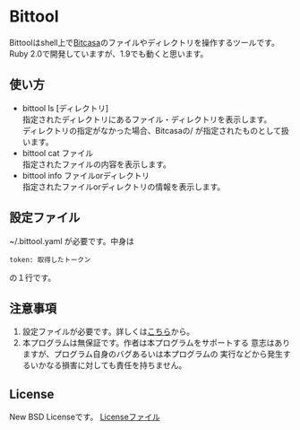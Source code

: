 Bittool
=======

Bittoolはshell上で[Bitcasa](http://l.bitcasa.com/0CPI0V.V)のファイルやディレクトリを操作するツールです。
Ruby 2.0で開発していますが、1.9でも動くと思います。

使い方
-
* bittool ls [ディレクトリ]  
  指定されたディレクトリにあるファイル・ディレクトリを表示します。  
  ディレクトリの指定がなかった場合、Bitcasaの/ が指定されたものとして扱います。
* bittool cat ファイル  
  指定されたファイルの内容を表示します。
* bittool info ファイルorディレクトリ  
  指定されたファイルorディレクトリの情報を表示します。

設定ファイル
--
~/.bittool.yaml が必要です。中身は

<code>token: 取得したトークン</code>

の１行です。

注意事項
--
1. 設定ファイルが必要です。詳しくは[こちら](https://hiroaki0404.github.io/bittool/)から。
2. 本プログラムは無保証です。作者は本プログラムをサポートする 意志はありますが、プログラム自身のバグあるいは本プログラムの 実行などから発生するいかなる損害に対しても責任を持ちません。

License
--
New BSD Licenseです。
[Licenseファイル](LICENSE)
